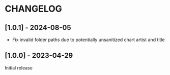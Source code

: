 # CHANGELOG

## [1.0.1] - 2024-08-05

- Fix invalid folder paths due to potentially unsanitized chart artist and title

## [1.0.0] - 2023-04-29

Initial release